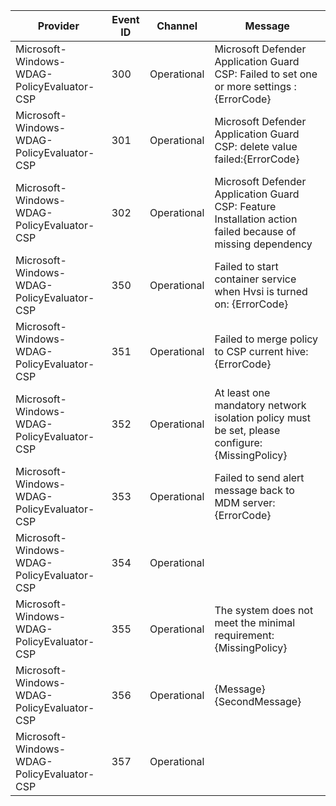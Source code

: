 Provider                                    |  Event ID  |  Channel      |  Message
--------------------------------------------|------------|---------------|------------------------------------------------------------------------------------------------------------
Microsoft-Windows-WDAG-PolicyEvaluator-CSP  |  300       |  Operational  |  Microsoft Defender Application Guard CSP: Failed to set one or more settings : {ErrorCode}
Microsoft-Windows-WDAG-PolicyEvaluator-CSP  |  301       |  Operational  |  Microsoft Defender Application Guard CSP: delete value failed:{ErrorCode}
Microsoft-Windows-WDAG-PolicyEvaluator-CSP  |  302       |  Operational  |  Microsoft Defender Application Guard CSP: Feature Installation action failed because of missing dependency
Microsoft-Windows-WDAG-PolicyEvaluator-CSP  |  350       |  Operational  |  Failed to start container service when Hvsi is turned on: {ErrorCode}
Microsoft-Windows-WDAG-PolicyEvaluator-CSP  |  351       |  Operational  |  Failed to merge policy to CSP current hive: {ErrorCode}
Microsoft-Windows-WDAG-PolicyEvaluator-CSP  |  352       |  Operational  |  At least one mandatory network isolation policy must be set, please configure: {MissingPolicy}
Microsoft-Windows-WDAG-PolicyEvaluator-CSP  |  353       |  Operational  |  Failed to send alert message back to MDM server: {ErrorCode}
Microsoft-Windows-WDAG-PolicyEvaluator-CSP  |  354       |  Operational  |
Microsoft-Windows-WDAG-PolicyEvaluator-CSP  |  355       |  Operational  |  The system does not meet the minimal requirement: {MissingPolicy}
Microsoft-Windows-WDAG-PolicyEvaluator-CSP  |  356       |  Operational  |   {Message} {SecondMessage}
Microsoft-Windows-WDAG-PolicyEvaluator-CSP  |  357       |  Operational  |